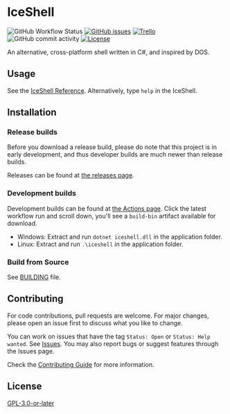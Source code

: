 # IceShell

![GitHub Workflow Status](https://img.shields.io/github/actions/workflow/status/NexusKrop/IceShell/dotnet.yml?style=flat-square&logo=github)
[![GitHub issues](https://img.shields.io/github/issues/NexusKrop/IceShell?style=flat-square)](https://github.com/NexusKrop/IceShell/issues)
[![Trello](https://img.shields.io/badge/-trello-gray?style=flat-square&logo=trello)](https://trello.com/b/eeBRukuy/iceshell)
![GitHub commit activity](https://img.shields.io/github/commit-activity/m/NexusKrop/IceShell?style=flat-square)
[![License](https://img.shields.io/github/license/NexusKrop/IceShell?style=flat-square)](COPYING.txt)

An alternative, cross-platform shell written in C#, and inspired by DOS.

## Usage

See the [IceShell Reference](docs\manual\README.md). Alternatively, type `help` in the IceShell.

## Installation

### Release builds

Before you download a release build, please do note that this project is in early development, and thus developer builds are much
newer than release builds.

Releases can be found at [the releases page](https://github.com/NexusKrop/IceShell/releases).

### Development builds

Development builds can be found at [the Actions page](https://github.com/NexusKrop/IceShell/actions). Click the latest workflow run and scroll down, you'll see a `build-bin` artifact available for download.

- Windows: Extract and run `dotnet iceshell.dll` in the application folder.
- Linux: Extract and run `.\iceshell` in the application folder.

### Build from Source

See [BUILDING](BUILDING.md) file.

## Contributing

For code contributions, pull requests are welcome. For major changes, please open an issue first to discuss what
you like to change.

You can work on issues that have the tag `Status: Open` or `Status: Help wanted`. See [Issues](https://github.com/NexusKrop/IceShell/issues).
You may also report bugs or suggest features through the Issues page.

Check the [Contributing Guide](CONTRIBUTING.md) for more information.

## License

[GPL-3.0-or-later](COPYING.txt)
